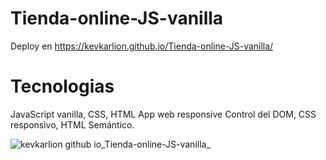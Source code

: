# Tienda-online-JS-vanilla
  Deploy en https://kevkarlion.github.io/Tienda-online-JS-vanilla/

# Tecnologias
  JavaScript vanilla, CSS, HTML
  App web responsive
  Control del DOM, CSS responsivo, HTML Semántico.
  

  ![kevkarlion github io_Tienda-online-JS-vanilla_](https://github.com/kevkarlion/Tienda-online-JS-vanilla/assets/93504125/531b245b-f261-49b4-be47-a0b57e009a03)
